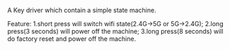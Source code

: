 A Key driver which contain a simple state machine.

Feature:
1.short press will switch wifi state(2.4G->5G or 5G->2.4G);
2.long press(3 seconds) will power off the machine;
3.long press(8 seconds) will do factory reset and power off the machine.
